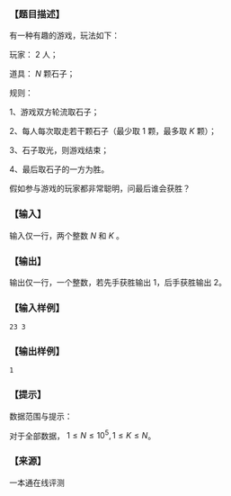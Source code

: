 ### 【题目描述】

有一种有趣的游戏，玩法如下：

玩家： $2$ 人；

道具： $N$ 颗石子；

规则：

1、游戏双方轮流取石子；

2、每人每次取走若干颗石子（最少取 $1$ 颗，最多取 $K$ 颗）；

3、石子取光，则游戏结束；

4、最后取石子的一方为胜。

假如参与游戏的玩家都非常聪明，问最后谁会获胜？

### 【输入】

输入仅一行，两个整数 $N$ 和 $K$ 。

### 【输出】

输出仅一行，一个整数，若先手获胜输出 $1$，后手获胜输出 $2$。

### 【输入样例】

```
23 3
```

### 【输出样例】

```
1
```

### 【提示】

数据范围与提示：

对于全部数据， $1≤N≤10^5 ,1≤K≤N$。


 ### 【来源】

 一本通在线评测 